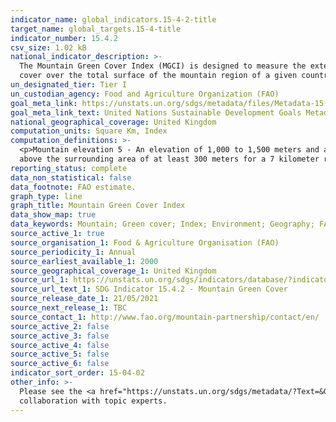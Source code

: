 ```yaml
---
indicator_name: global_indicators.15-4-2-title
target_name: global_targets.15-4-title
indicator_number: 15.4.2
csv_size: 1.02 kB
national_indicator_description: >-
  The Mountain Green Cover Index (MGCI) is designed to measure the extent and the changes of green vegetation in mountain areas - i.e. forest, shrubs, trees, pasture land, cropland, etc. – in order to monitor progress towards the mountain target. MGCI is defined as the percentage of green
  cover over the total surface of the mountain region of a given country and for given reporting year. The aim of the index is to monitor the evolution of the green cover and thus assess the status of conservation of mountain ecosystems.
un_designated_tier: Tier I
un_custodian_agency: Food and Agriculture Organization (FAO)
goal_meta_link: https://unstats.un.org/sdgs/metadata/files/Metadata-15-04-02.pdf
goal_meta_link_text: United Nations Sustainable Development Goals Metadata (PDF 384 KB)
national_geographical_coverage: United Kingdom
computation_units: Square Km, Index
computation_definitions: >-
  <p>Mountain elevation 5 - An elevation of 1,000 to 1,500 meters and a slope greater than 5, or a local elevation range above the surrounding area of at least 300 meters for a 7 kilometer radius.<p>Mountain elevation 6 - An elevation of 300 to 1,000 meters and a local elevation range
  above the surrounding area of at least 300 meters for a 7 kilometer radius.
reporting_status: complete
data_non_statistical: false
data_footnote: FAO estimate.
graph_type: line
graph_title: Mountain Green Cover Index
data_show_map: true
data_keywords: Mountain; Green cover; Index; Environment; Geography; FAO, map
source_active_1: true
source_organisation_1: Food & Agriculture Organisation (FAO)
source_periodicity_1: Annual
source_earliest_available_1: 2000
source_geographical_coverage_1: United Kingdom
source_url_1: https://unstats.un.org/sdgs/indicators/database/?indicator=15.4.2
source_url_text_1: SDG Indicator 15.4.2 - Mountain Green Cover
source_release_date_1: 21/05/2021
source_next_release_1: TBC
source_contact_1: http://www.fao.org/mountain-partnership/contact/en/
source_active_2: false
source_active_3: false
source_active_4: false
source_active_5: false
source_active_6: false
indicator_sort_order: 15-04-02
other_info: >-
  Please see the <a href="https://unstats.un.org/sdgs/metadata/?Text=&Goal=15&Target=15.4">Global metadata</a> for more information, including calculations and limitations of the data. Data follows the UN specification for this indicator. This indicator has not been identified in
  collaboration with topic experts.
---
```

